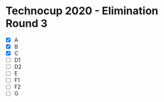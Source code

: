 # Technocup 2020 - Elimination Round 3

- [x] A
- [x] B
- [x] C
- [ ] D1
- [ ] D2
- [ ] E
- [ ] F1
- [ ] F2
- [ ] G